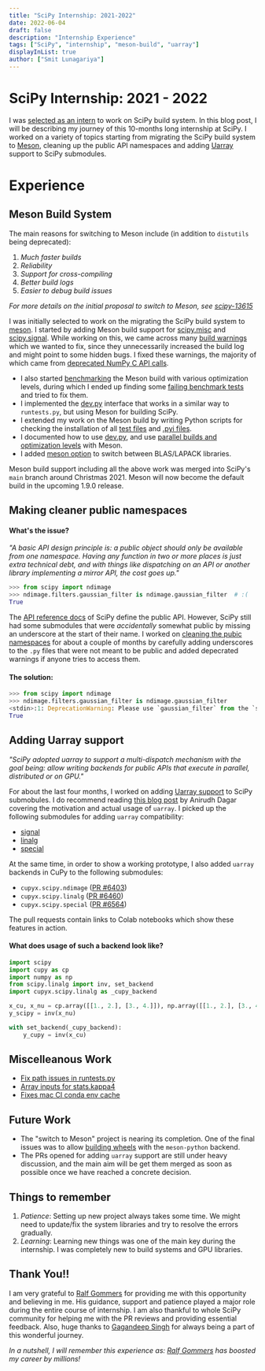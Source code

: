 ```yaml
---
title: "SciPy Internship: 2021-2022"
date: 2022-06-04
draft: false
description: "Internship Experience"
tags: ["SciPy", "internship", "meson-build", "uarray"]
displayInList: true
author: ["Smit Lunagariya"]
---
```


# SciPy Internship: 2021 - 2022

I was [selected as an intern](https://mail.python.org/archives/list/scipy-dev@python.org/message/4S43BYHDQIPQENNJ6EMQY5QZDZK3ZT5I/) to work on SciPy build system. In this blog post, I will be describing my journey of this 10-months long internship at SciPy. I worked on a variety of topics starting from migrating the SciPy build system to [Meson](https://mesonbuild.com/index.html), cleaning up the public API namespaces and adding [Uarray](https://uarray.org/en/latest/) support to SciPy submodules.


# Experience

## Meson Build System

The main reasons for switching to Meson include (in addition to `distutils` being deprecated):

1. *Much faster builds*
2. *Reliability*
3. *Support for cross-compiling*
4. *Better build logs*
5. *Easier to debug build issues*


*For more details on the initial proposal to switch to Meson, see [scipy-13615](https://github.com/scipy/scipy/issues/13615)*


I was initially selected to work on the migrating the SciPy build system to [meson](https://mesonbuild.com/index.html). I started by adding Meson build support
for [scipy.misc](https://github.com/rgommers/scipy/pull/35) and [scipy.signal](https://github.com/rgommers/scipy/pull/37). While working on this, we came across many [build warnings](https://github.com/rgommers/scipy/issues/42) which we wanted to fix, since they unnecessarily increased the build log and might point to some hidden bugs. I fixed these warnings, the majority of which came from [deprecated NumPy C API calls](https://github.com/rgommers/scipy/issues/30).

* I also started [benchmarking](https://github.com/rgommers/scipy/issues/58) the Meson build with various optimization levels, during which I ended up finding some [failing benchmark tests](https://github.com/scipy/scipy/issues/14667) and tried to fix them.
* I implemented the [dev.py](https://github.com/rgommers/scipy/pull/94) interface that works in a similar way to `runtests.py`, but using Meson for building SciPy.
* I extended my work on the Meson build by writing Python scripts for checking the installation of all [test files](https://github.com/rgommers/scipy/issues/69) and [.pyi files](https://github.com/scipy/scipy/pull/16010).
* I documented how to use [dev.py](https://github.com/rgommers/scipy/pull/96), and use [parallel builds and optimization levels](https://github.com/scipy/scipy/pull/15953) with Meson.
* I added [meson option](https://github.com/rgommers/scipy/pull/130) to switch between BLAS/LAPACK libraries.

Meson build support including all the above work was merged into SciPy's `main` branch around Christmas 2021. Meson will now become the default build in the upcoming 1.9.0 release.


## Making cleaner public namespaces

#### What's the issue?

*"A basic API design principle is: a public object should only be available from one namespace. Having any function in two or more places is just extra technical debt, and with things like dispatching on an API or another library implementing a mirror API, the cost goes up."*
```py
>>> from scipy import ndimage
>>> ndimage.filters.gaussian_filter is ndimage.gaussian_filter  # :(
True
```

The [API reference docs](http://scipy.github.io/devdocs/reference/index.html#api-definition) of SciPy define the public API. However, SciPy still had some submodules that were _accidentally_ somewhat public by missing an underscore at the start of their name.
I worked on [cleaning the pubic namespaces](https://github.com/scipy/scipy/issues/14360) for about a couple of months by carefully adding underscores to the `.py` files that were not meant to be public and added depecrated warnings if anyone tries to access them.

#### The solution:

```py
>>> from scipy import ndimage
>>> ndimage.filters.gaussian_filter is ndimage.gaussian_filter
<stdin>:1: DeprecationWarning: Please use `gaussian_filter` from the `scipy.ndimage` namespace, the `scipy.ndimage.filters` namespace is deprecated.
True
```

## Adding Uarray support


*"SciPy adopted uarray to support a multi-dispatch mechanism with the goal being: allow writing backends for public APIs that execute in parallel, distributed or on GPU."*

For about the last four months, I worked on adding [Uarray support](https://github.com/scipy/scipy/issues/14353) to SciPy submobules. I do recommend reading [this blog post](https://labs.quansight.org/blog/2021/10/array-libraries-interoperability/) by Anirudh Dagar covering the motivation and actual usage of `uarray`. I picked up the following submodules for adding `uarray` compatibility:
* [signal](https://github.com/rgommers/scipy/pull/101)
* [linalg](https://github.com/scipy/scipy/pull/15610)
* [special](https://github.com/scipy/scipy/pull/15665)

At the same time, in order to show a working prototype, I also added `uarray` backends in CuPy to the following submodules:
* `cupyx.scipy.ndimage` ([PR #6403](https://github.com/cupy/cupy/pull/6403))
* `cupyx.scipy.linalg` ([PR #6460](https://github.com/cupy/cupy/pull/6460))
* `cupyx.scipy.special` ([PR #6564](https://github.com/cupy/cupy/pull/6564))

The pull requests contain links to Colab notebooks which show these features in action.

#### What does usage of such a backend look like?

```py
import scipy
import cupy as cp
import numpy as np
from scipy.linalg import inv, set_backend
import cupyx.scipy.linalg as _cupy_backend

x_cu, x_nu = cp.array([[1., 2.], [3., 4.]]), np.array([[1., 2.], [3., 4.]])
y_scipy = inv(x_nu)

with set_backend(_cupy_backend):
    y_cupy = inv(x_cu)
```

## Miscelleanous Work

* [Fix path issues in runtests.py](https://github.com/scipy/scipy/pull/15440)
* [Array inputs for stats.kappa4](https://github.com/scipy/scipy/pull/15250)
* [Fixes mac CI conda env cache](https://github.com/rgommers/scipy/pull/115)

## Future Work

* The "switch to Meson" project is nearing its completion. One of the final issues was to allow [building wheels](https://github.com/scipy/scipy/pull/15476) with the `meson-python` backend.
* The PRs opened for adding `uarray` support are still under heavy discussion, and the main aim will be get them merged as soon as possible once we have reached a concrete decision.

## Things to remember

1. *Patience*: Setting up new project always takes some time. We might need to update/fix the system libraries and try to resolve the errors gradually.
2. *Learning*: Learning new things was one of the main key during the internship. I was completely new to build systems and GPU libraries.

## Thank You!!

I am very grateful to [Ralf Gommers](https://github.com/rgommers) for providing me with this opportunity and believing in me. His guidance, support and patience played a major role during the entire course of internship.
I am also thankful to whole SciPy community for helping me with the PR reviews and providing essential feedback. Also, huge thanks to [Gagandeep Singh](https://github.com/czgdp1807) for always being a part of this wonderful journey.

*In a nutshell, I will remember this experience as: [Ralf Gommers](https://github.com/rgommers) has boosted my career by millions!*
